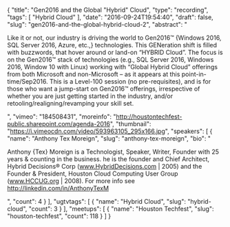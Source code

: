 {
  "title": "Gen2016 and the Global \"Hybrid\" Cloud",
  "type": "recording",
  "tags": [
    "Hybrid Cloud"
  ],
  "date": "2016-09-24T19:54:40",
  "draft": false,
  "slug": "gen2016-and-the-global-hybrid-cloud-2",
  "abstract": "<p> Like it or not, our industry is driving the world to Gen2016™ {Windows 2016, SQL Server 2016, Azure, etc.,} technologies. This GENeration shift is filled with buzzwords, that hover around or land-on “HYBRID Cloud”. The focus is on the Gen2016™ stack of technologies (e.g., SQL Server 2016, Windows 2016, Window 10 with Linux) working with “Global Hybrid Cloud” offerings from both Microsoft and non-Microsoft – as it appears at this point-in-time/Sep2016. This is a Level-100 session (no pre-requisites), and is for those who want a jump-start on Gen2016™ offerings, irrespective of whether you are just getting started in the industry, and/or retooling/realigning/revamping your skill set.</p>",
  "vimeo": "184508431",
  "moreinfo": "http://houstontechfest-public.sharepoint.com/agenda-2016",
  "thumbnail": "https://i.vimeocdn.com/video/593963105_295x166.jpg",
  "speakers": [
    {
      "name": "Anthony Tex Moreign",
      "slug": "anthony-tex-moreign",
      "bio": "<p>Anthony {Tex} Moreign is a Technologist, Speaker, Writer, Founder with 25 years & counting in the business. he is the founder and Chief Architect, Hybrid Decisions® Corp   (www.HybridDecisions.com  | 2005) and the Founder & President, Houston Cloud Computing User Group   (www.HCCUG.org  | 2008). For more info see http://linkedin.com/in/AnthonyTexM</p>",
      "count": 4
    }
  ],
  "ugtvtags": [
    {
      "name": "Hybrid Cloud",
      "slug": "hybrid-cloud",
      "count": 3
    }
  ],
  "meetups": [
    {
      "name": "Houston Techfest",
      "slug": "houston-techfest",
      "count": 118
    }
  ]
}
